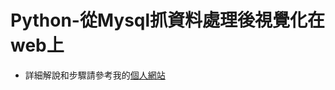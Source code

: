 
# Python-從Mysql抓資料處理後視覺化在web上
* 詳細解說和步驟請參考我的[個人網站](https://roy051023.github.io/2017/11/30/Blockchain/)
